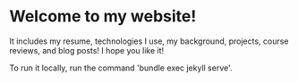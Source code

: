 # Welcome to my website!

It includes my resume, technologies I use, my background, projects, course reviews, and blog posts! I hope you like it!

To run it locally, run the command 'bundle exec jekyll serve'.
